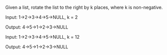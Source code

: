 Given a list, rotate the list to the right by k places, where k is non-negative.

Input: 1->2->3->4->5->NULL, k = 2

Output: 4->5->1->2->3->NULL

Input: 1->2->3->4->5->NULL, k = 12

Output: 4->5->1->2->3->NULL
